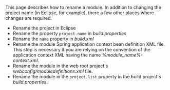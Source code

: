 This page describes how to rename a module. In addition to changing the project name (in Eclipse, for example), there a few other places where changes are required.

  * Rename the project in Eclipse
  * Rename the property `project.name` in _build.properties_
  * Rename the `name` property in _build.xml_
  * Rename the module Spring application context bean definition XML file. This step is necessary if you are relying on the convention of the application context XML having the name _%module\_name%-context.xml_.
  * Rename the module in the web root project's _webconfig/moduledefinitions.xml_ file.
  * Rename the module in the `project.list` property in the build project's _build.properties_.
